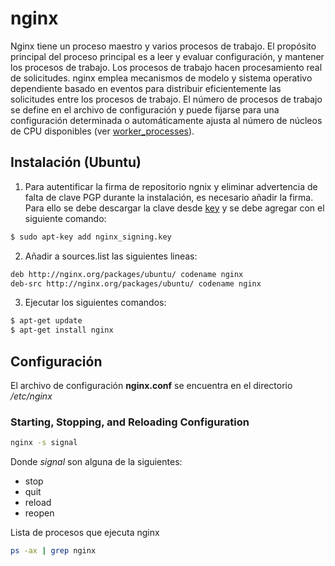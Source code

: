# nginx

Nginx tiene un proceso maestro y varios procesos de trabajo. El propósito principal del proceso principal es a leer y evaluar configuración, y mantener los procesos de trabajo. Los procesos de trabajo hacen procesamiento real de solicitudes. nginx emplea mecanismos de modelo y sistema operativo dependiente basado en eventos para distribuir eficientemente las solicitudes entre los procesos de trabajo. El número de procesos de trabajo se define en el archivo de configuración y puede fijarse para una configuración determinada o automáticamente ajusta al número de núcleos de CPU disponibles (ver [worker_processes]).

## Instalación (Ubuntu)

1. Para autentificar la firma de repositorio ngnix y eliminar advertencia de falta de clave PGP durante la instalación,
es necesario añadir la firma. Para ello se debe descargar la clave desde [key] y se debe agregar con el siguiente comando:

```sh
$ sudo apt-key add nginx_signing.key
``` 

2. Añadir a sources.list las siguientes lineas:

```sh
deb http://nginx.org/packages/ubuntu/ codename nginx
deb-src http://nginx.org/packages/ubuntu/ codename nginx
```

3. Ejecutar los siguientes comandos:

```sh
$ apt-get update
$ apt-get install nginx
```

## Configuración

El archivo de configuración **nginx.conf** se encuentra en el directorio  */etc/nginx*

### Starting, Stopping, and Reloading Configuration

```sh
nginx -s signal
```

Donde *signal* son alguna de la siguientes:

- stop
- quit 
- reload 
- reopen 

Lista de procesos que ejecuta nginx

```sh
ps -ax | grep nginx
```




[key]: http://nginx.org/keys/nginx_signing.key
[worker_processes]: http://nginx.org/en/docs/ngx_core_module.html#worker_processes